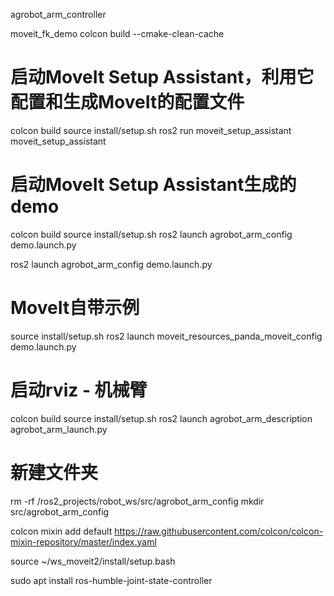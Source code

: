 agrobot_arm_controller

moveit_fk_demo
colcon build --cmake-clean-cache

# 启动MoveIt Setup Assistant，利用它配置和生成MoveIt的配置文件
colcon build
source install/setup.sh
ros2 run moveit_setup_assistant moveit_setup_assistant

# 启动MoveIt Setup Assistant生成的demo
colcon build 
source install/setup.sh
ros2 launch agrobot_arm_config demo.launch.py

ros2 launch agrobot_arm_config demo.launch.py


# MoveIt自带示例
source install/setup.sh
ros2 launch moveit_resources_panda_moveit_config demo.launch.py


# 启动rviz - 机械臂
colcon build
source install/setup.sh
ros2 launch agrobot_arm_description agrobot_arm_launch.py


# 新建文件夹
rm -rf /ros2_projects/robot_ws/src/agrobot_arm_config
mkdir src/agrobot_arm_config

colcon mixin add default  https://raw.githubusercontent.com/colcon/colcon-mixin-repository/master/index.yaml

source ~/ws_moveit2/install/setup.bash

sudo apt install ros-humble-joint-state-controller
